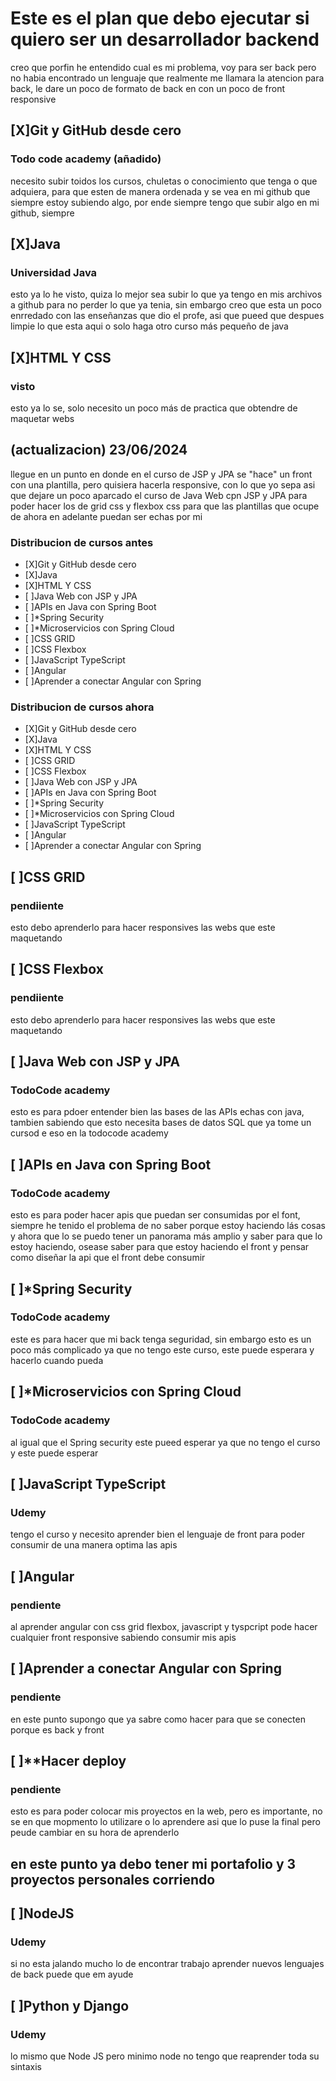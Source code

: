 # Este es el plan que debo ejecutar si quiero ser un desarrollador backend

creo que porfin he entendido cual es mi problema, voy para ser back pero no habia encontrado un lenguaje que realmente me llamara la atencion para back, le dare un poco de formato de back en con un poco de front responsive

## [X]Git y GitHub desde cero 
### Todo code academy (añadido) 
necesito subir toidos los cursos, chuletas o conocimiento que tenga o que adquiera, para que esten de manera ordenada y se vea en mi github que siempre estoy subiendo algo, por ende siempre tengo que subir algo en mi github, siempre

## [X]Java
### Universidad Java 
esto ya lo he visto, quiza lo mejor sea subir lo que ya tengo en mis archivos a github para no perder lo que ya tenia, sin embargo creo que esta un poco enrredado con las enseñanzas que dio el profe, asi que pueed que despues limpie lo que esta aqui o solo haga otro curso más pequeño de java 

## [X]HTML Y CSS
### visto 
esto ya lo se, solo necesito un poco más de practica que obtendre de maquetar webs

## (actualizacion) 23/06/2024
llegue en un punto en donde en el curso de JSP y JPA se "hace" un front con una plantilla, pero quisiera hacerla responsive, con lo que yo sepa asi que dejare un poco aparcado el curso de Java Web cpn JSP y JPA para poder hacer los de grid css y flexbox css para que las plantillas que ocupe de ahora en adelante puedan ser echas por mi 
### Distribucion de cursos antes
<ul>
    <li>[X]Git y GitHub desde cero </li>
    <li>[X]Java </li>
    <li>[X]HTML Y CSS </li>
    <li>[ ]Java Web con JSP y JPA </li>
    <li>[ ]APIs en Java con Spring Boot </li>
    <li>[ ]*Spring Security  </li>
    <li>[ ]*Microservicios con Spring Cloud  </li>
    <li>[ ]CSS GRID  </li>
    <li>[ ]CSS Flexbox </li>
    <li>[ ]JavaScript TypeScript </li>
    <li>[ ]Angular </li>
    <li>[ ]Aprender a conectar Angular con Spring </li>
</ul>

### Distribucion de cursos ahora
<ul>
    <li>[X]Git y GitHub desde cero </li>
    <li>[X]Java </li>
    <li>[X]HTML Y CSS </li>
    <li>[ ]CSS GRID  </li>
    <li>[ ]CSS Flexbox </li>
    <li>[ ]Java Web con JSP y JPA </li>
    <li>[ ]APIs en Java con Spring Boot </li>
    <li>[ ]*Spring Security  </li>
    <li>[ ]*Microservicios con Spring Cloud  </li>
    <li>[ ]JavaScript TypeScript </li>
    <li>[ ]Angular </li>
    <li>[ ]Aprender a conectar Angular con Spring </li>

</ul>

## [ ]CSS GRID 
### pendiiente 
esto debo aprenderlo para hacer responsives las webs que este maquetando 

## [ ]CSS Flexbox
### pendiiente 
esto debo aprenderlo para hacer responsives las webs que este maquetando 

## [ ]Java Web con JSP y JPA
### TodoCode academy
esto es para pdoer entender bien las bases de las APIs echas con java, tambien sabiendo que esto necesita bases de datos SQL que ya tome un cursod e eso en la todocode academy 

## [ ]APIs en Java con Spring Boot
### TodoCode academy
esto es para poder hacer apis que puedan ser consumidas por el font, siempre he tenido el problema de no saber porque estoy haciendo lás cosas y ahora que lo se puedo tener un panorama más amplio y saber para que lo estoy haciendo, osease saber para que estoy haciendo el front y pensar como diseñar la api que el front debe consumir

## [ ]*Spring Security 
### TodoCode academy
este es para hacer que mi back tenga seguridad, sin embargo esto es un poco más complicado ya que no tengo este curso, este puede esperara y hacerlo cuando pueda

## [ ]*Microservicios con Spring Cloud 
### TodoCode academy 
al igual que el Spring security este pueed esperar ya que no tengo el curso y este puede esperar

## [ ]JavaScript TypeScript
### Udemy
tengo el curso y necesito aprender bien el lenguaje de front para poder consumir de una manera optima las apis

## [ ]Angular
### pendiente
al aprender angular con css grid flexbox, javascript y tyspcript pode hacer cualquier front responsive sabiendo consumir mis apis

## [ ]Aprender a conectar Angular con Spring
### pendiente
en este punto supongo que ya sabre como hacer para que se conecten porque es back y front 

## [ ]**Hacer deploy
### pendiente
esto es para poder colocar mis proyectos en la web, pero es importante, no se en que mopmento lo utilizare o lo aprendere asi que lo puse la final pero peude cambiar en su hora de aprenderlo

## en este punto ya debo tener mi portafolio y 3 proyectos personales corriendo

## [ ]NodeJS
### Udemy
si no esta jalando mucho lo de encontrar trabajo aprender nuevos lenguajes de back puede que em ayude 

## [ ]Python y Django
### Udemy
lo mismo que Node JS pero minimo node no tengo que reaprender toda su sintaxis 


